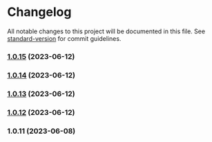 # Changelog

All notable changes to this project will be documented in this file. See [standard-version](https://github.com/conventional-changelog/standard-version) for commit guidelines.

### [1.0.15](https://github.com/cpiber/epub-gen-memory/compare/v1.0.14...v1.0.15) (2023-06-12)

### [1.0.14](https://github.com/cpiber/epub-gen-memory/compare/v1.0.13...v1.0.14) (2023-06-12)

### [1.0.13](https://github.com/cpiber/epub-gen-memory/compare/v1.0.12...v1.0.13) (2023-06-12)

### [1.0.12](https://github.com/cpiber/epub-gen-memory/compare/v1.0.11...v1.0.12) (2023-06-12)

### 1.0.11 (2023-06-08)
